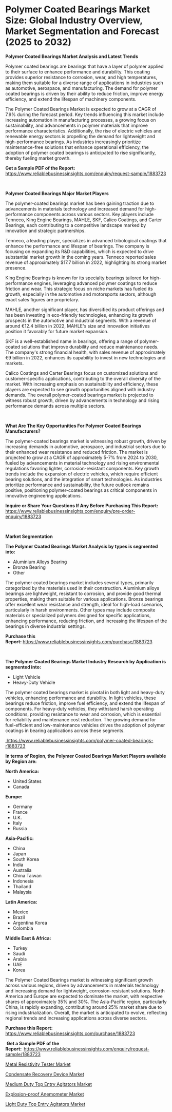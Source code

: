 <p><h1>Polymer Coated Bearings Market Size: Global Industry Overview, Market Segmentation and Forecast (2025 to 2032)</h1></p><p><strong>Polymer Coated Bearings Market Analysis and Latest Trends</strong></p>
<p><p>Polymer coated bearings are bearings that have a layer of polymer applied to their surface to enhance performance and durability. This coating provides superior resistance to corrosion, wear, and high temperatures, making them suitable for a diverse range of applications in industries such as automotive, aerospace, and manufacturing. The demand for polymer coated bearings is driven by their ability to reduce friction, improve energy efficiency, and extend the lifespan of machinery components.</p><p>The Polymer Coated Bearings Market is expected to grow at a CAGR of 7.9% during the forecast period. Key trends influencing this market include increasing automation in manufacturing processes, a growing focus on sustainability, and advancements in polymer materials that improve performance characteristics. Additionally, the rise of electric vehicles and renewable energy sectors is propelling the demand for lightweight and high-performance bearings. As industries increasingly prioritize maintenance-free solutions that enhance operational efficiency, the adoption of polymer coated bearings is anticipated to rise significantly, thereby fueling market growth.</p></p>
<p><strong>Get a Sample PDF of the Report:&nbsp;</strong> <a href="https://www.reliablebusinessinsights.com/enquiry/request-sample/1883723?utm_campaign=2253&utm_medium=2&utm_source=Github&utm_content=ia&utm_term=01032025&utm_id=polymer-coated-bearings">https://www.reliablebusinessinsights.com/enquiry/request-sample/1883723</a></p>
<p>&nbsp;</p>
<p><strong>Polymer Coated Bearings Major Market Players</strong></p>
<p><p>The polymer-coated bearings market has been gaining traction due to advancements in materials technology and increased demand for high-performance components across various sectors. Key players include Tenneco, King Engine Bearings, MAHLE, SKF, Calico Coatings, and Carter Bearings, each contributing to a competitive landscape marked by innovation and strategic partnerships.</p><p>Tenneco, a leading player, specializes in advanced tribological coatings that enhance the performance and lifespan of bearings. The company is focusing on expanding its R&D capabilities, which is expected to drive substantial market growth in the coming years. Tenneco reported sales revenue of approximately $17.7 billion in 2022, highlighting its strong market presence.</p><p>King Engine Bearings is known for its specialty bearings tailored for high-performance engines, leveraging advanced polymer coatings to reduce friction and wear. This strategic focus on niche markets has fueled its growth, especially in the automotive and motorsports sectors, although exact sales figures are proprietary.</p><p>MAHLE, another significant player, has diversified its product offerings and has been investing in eco-friendly technologies, enhancing its growth prospects in the automotive and industrial segments. With a revenue of around €12.4 billion in 2022, MAHLE's size and innovation initiatives position it favorably for future market expansion.</p><p>SKF is a well-established name in bearings, offering a range of polymer-coated solutions that improve durability and reduce maintenance needs. The company's strong financial health, with sales revenue of approximately €9 billion in 2022, enhances its capability to invest in new technologies and markets.</p><p>Calico Coatings and Carter Bearings focus on customized solutions and customer-specific applications, contributing to the overall diversity of the market. With increasing emphasis on sustainability and efficiency, these players are expected to see growth opportunities aligned with industry demands. The overall polymer-coated bearings market is projected to witness robust growth, driven by advancements in technology and rising performance demands across multiple sectors.</p></p>
<p>&nbsp;</p>
<p><strong>What Are The Key Opportunities For Polymer Coated Bearings Manufacturers?</strong></p>
<p><p>The polymer-coated bearings market is witnessing robust growth, driven by increasing demands in automotive, aerospace, and industrial sectors due to their enhanced wear resistance and reduced friction. The market is projected to grow at a CAGR of approximately 5-7% from 2024 to 2030, fueled by advancements in material technology and rising environmental regulations favoring lighter, corrosion-resistant components. Key growth trends include the expansion of electric vehicles, which require efficient bearing solutions, and the integration of smart technologies. As industries prioritize performance and sustainability, the future outlook remains positive, positioning polymer-coated bearings as critical components in innovative engineering applications.</p></p>
<p><strong>Inquire or Share Your Questions If Any Before Purchasing This Report:</strong> <a href="https://www.reliablebusinessinsights.com/enquiry/pre-order-enquiry/1883723?utm_campaign=2253&utm_medium=2&utm_source=Github&utm_content=ia&utm_term=01032025&utm_id=polymer-coated-bearings">https://www.reliablebusinessinsights.com/enquiry/pre-order-enquiry/1883723</a></p>
<p>&nbsp;</p>
<p><strong>Market Segmentation</strong></p>
<p><strong>The Polymer Coated Bearings Market Analysis by types is segmented into:</strong></p>
<p><ul><li>Aluminium Alloys Bearing</li><li>Bronze Bearing</li><li>Other</li></ul></p>
<p><p>The polymer coated bearings market includes several types, primarily categorized by the materials used in their construction. Aluminium alloys bearings are lightweight, resistant to corrosion, and provide good thermal properties, making them suitable for various applications. Bronze bearings offer excellent wear resistance and strength, ideal for high-load scenarios, particularly in harsh environments. Other types may include composite materials or specialized polymers designed for specific applications, enhancing performance, reducing friction, and increasing the lifespan of the bearings in diverse industrial settings.</p></p>
<p><strong>Purchase this Report:&nbsp;</strong><a href="https://www.reliablebusinessinsights.com/purchase/1883723?utm_campaign=2253&utm_medium=2&utm_source=Github&utm_content=ia&utm_term=01032025&utm_id=polymer-coated-bearings">https://www.reliablebusinessinsights.com/purchase/1883723</a></p>
<p>&nbsp;</p>
<p><strong>The Polymer Coated Bearings Market Industry Research by Application is segmented into:</strong></p>
<p><ul><li>Light Vehicle</li><li>Heavy-Duty Vehicle</li></ul></p>
<p><p>The polymer coated bearings market is pivotal in both light and heavy-duty vehicles, enhancing performance and durability. In light vehicles, these bearings reduce friction, improve fuel efficiency, and extend the lifespan of components. For heavy-duty vehicles, they withstand harsh operating conditions, providing resistance to wear and corrosion, which is essential for reliability and maintenance cost reduction. The growing demand for fuel-efficient and low-maintenance vehicles drives the adoption of polymer coatings in bearing applications across these segments.</p></p>
<p><a href="https://www.reliablebusinessinsights.com/polymer-coated-bearings-r1883723?utm_campaign=2253&utm_medium=2&utm_source=Github&utm_content=ia&utm_term=01032025&utm_id=polymer-coated-bearings">&nbsp;https://www.reliablebusinessinsights.com/polymer-coated-bearings-r1883723</a></p>
<p><strong>In terms of Region, the Polymer Coated Bearings Market Players available by Region are:</strong></p>
<p>
    <p> <strong> North America: </strong>
        <ul>
            <li>United States</li>
            <li>Canada</li>
        </ul>
        </p> 
    <p> <strong> Europe: </strong>
        <ul>
            <li>Germany</li>
            <li>France</li>
            <li>U.K.</li>
            <li>Italy</li>
            <li>Russia</li>
        </ul>
        </p> 
    <p> <strong> Asia-Pacific: </strong>
        <ul>
            <li>China</li>
            <li>Japan</li>
            <li>South Korea</li>
            <li>India</li>
            <li>Australia</li>
            <li>China Taiwan</li>
            <li>Indonesia</li>
            <li>Thailand</li>
            <li>Malaysia</li>
        </ul>
        </p> 
    <p> <strong> Latin America: </strong>
        <ul>
            <li>Mexico</li>
            <li>Brazil</li>
            <li>Argentina Korea</li>
            <li>Colombia</li>
        </ul>
        </p> 
    <p> <strong> Middle East & Africa: </strong>
        <ul>
            <li>Turkey</li>
            <li>Saudi</li>
            <li>Arabia</li>
            <li>UAE</li>
            <li>Korea</li>
        </ul>
    </p>
    </p>
<p><p>The Polymer Coated Bearings market is witnessing significant growth across various regions, driven by advancements in materials technology and increasing demand for lightweight, corrosion-resistant solutions. North America and Europe are expected to dominate the market, with respective shares of approximately 35% and 30%. The Asia-Pacific region, particularly China, is rapidly expanding, contributing around 25% market share due to rising industrialization. Overall, the market is anticipated to evolve, reflecting regional trends and increasing applications across diverse sectors.</p></p>
<p><strong>Purchase this Report: </strong><a href="https://www.reliablebusinessinsights.com/purchase/1883723?utm_campaign=2253&utm_medium=2&utm_source=Github&utm_content=ia&utm_term=01032025&utm_id=polymer-coated-bearings">https://www.reliablebusinessinsights.com/purchase/1883723</a></p>
<p>&nbsp;<strong>Get a Sample PDF of the Report:&nbsp;&nbsp;</strong><a href="https://www.reliablebusinessinsights.com/enquiry/request-sample/1883723?utm_campaign=2253&utm_medium=2&utm_source=Github&utm_content=ia&utm_term=01032025&utm_id=polymer-coated-bearings">https://www.reliablebusinessinsights.com/enquiry/request-sample/1883723</a></p>
<p><strong></strong></p>
<p><p><a href="https://github.com/shadnfamoza/Market-Research-Report-List-1/blob/main/metal-resistivity-tester-market.md?utm_campaign=2253&utm_medium=2&utm_source=Github&utm_content=ia&utm_term=01032025&utm_id=polymer-coated-bearings">Metal Resistivity Tester Market</a></p><p><a href="https://github.com/micbotam/Market-Research-Report-List-1/blob/main/condensate-recovery-device-market.md?utm_campaign=2253&utm_medium=2&utm_source=Github&utm_content=ia&utm_term=01032025&utm_id=polymer-coated-bearings">Condensate Recovery Device Market</a></p><p><a href="https://github.com/ngozudapshi/Market-Research-Report-List-1/blob/main/medium-duty-top-entry-agitators-market.md?utm_campaign=2253&utm_medium=2&utm_source=Github&utm_content=ia&utm_term=01032025&utm_id=polymer-coated-bearings">Medium Duty Top Entry Agitators Market</a></p><p><a href="https://github.com/normiaooghe3/Market-Research-Report-List-1/blob/main/explosion-proof-anemometer-market.md?utm_campaign=2253&utm_medium=2&utm_source=Github&utm_content=ia&utm_term=01032025&utm_id=polymer-coated-bearings">Explosion-proof Anemometer Market</a></p><p><a href="https://github.com/scaseiargas/Market-Research-Report-List-1/blob/main/light-duty-top-entry-agitators-market.md?utm_campaign=2253&utm_medium=2&utm_source=Github&utm_content=ia&utm_term=01032025&utm_id=polymer-coated-bearings">Light Duty Top Entry Agitators Market</a></p></p>